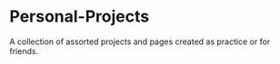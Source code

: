# Personal-Projects
A collection of assorted projects and pages created as practice or for friends.
